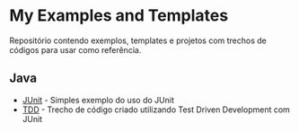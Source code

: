 # My Examples and Templates

Repositório contendo exemplos, templates e projetos com trechos de códigos para usar como referência.

## Java
* [JUnit](https://github.com/pablokintopp/Examples/tree/master/java/JUnitExample) - Simples exemplo do uso do JUnit
* [TDD](https://github.com/pablokintopp/Examples/tree/master/java/TDD) - Trecho de código criado utilizando Test Driven Development com JUnit


